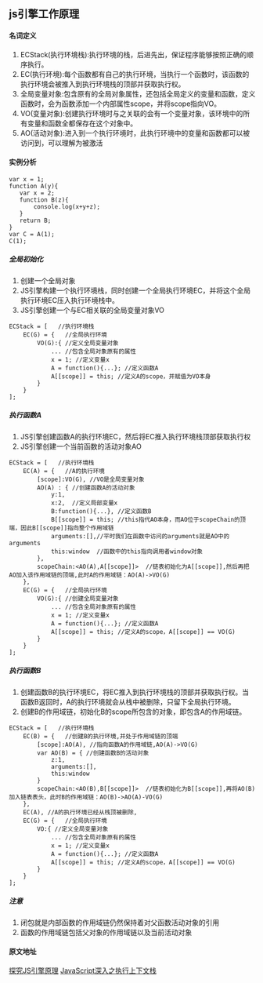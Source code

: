 ## js引擎工作原理
#### 名词定义
1. ECStack(执行环境栈):执行环境的栈，后进先出，保证程序能够按照正确的顺序执行。
2. EC(执行环境):每个函数都有自己的执行环境，当执行一个函数时，该函数的执行环境会被推入到执行环境栈的顶部并获取执行权。
3. 全局变量对象:包含原有的全局对象属性，还包括全局定义的变量和函数，定义函数时，会为函数添加一个内部属性scope，并将scope指向VO。
4. VO(变量对象):创建执行环境时与之关联的会有一个变量对象，该环境中的所有变量和函数全都保存在这个对象中。
5. AO(活动对象):进入到一个执行环境时，此执行环境中的变量和函数都可以被访问到，可以理解为被激活

#### 实例分析
```
var x = 1;
function A(y){
   var x = 2;
   function B(z){
       console.log(x+y+z);
   }
   return B;
}
var C = A(1);
C(1);
```

##### 全局初始化
1. 创建一个全局对象
2. JS引擎构建一个执行环境栈，同时创建一个全局执行环境EC，并将这个全局执行环境EC压入执行环境栈中。
3. JS引擎创建一个与EC相关联的全局变量对象VO
```
ECStack = [   //执行环境栈
    EC(G) = {   //全局执行环境
        VO(G):{ //定义全局变量对象
            ... //包含全局对象原有的属性
            x = 1; //定义变量x
            A = function(){...}; //定义函数A
            A[[scope]] = this; //定义A的scope，并赋值为VO本身
        }
    }
];
```

##### 执行函数A
1. JS引擎创建函数A的执行环境EC，然后将EC推入执行环境栈顶部获取执行权
2. JS引擎创建一个当前函数的活动对象AO
```
ECStack = [   //执行环境栈
    EC(A) = {   //A的执行环境
        [scope]:VO(G), //VO是全局变量对象
        AO(A) : { //创建函数A的活动对象
            y:1,
            x:2,  //定义局部变量x
            B:function(){...}, //定义函数B
            B[[scope]] = this; //this指代AO本身，而AO位于scopeChain的顶端，因此B[[scope]]指向整个作用域链
            arguments:[],//平时我们在函数中访问的arguments就是AO中的arguments
            this:window  //函数中的this指向调用者window对象
        },
        scopeChain:<AO(A),A[[scope]]>  //链表初始化为A[[scope]],然后再把AO加入该作用域链的顶端,此时A的作用域链：AO(A)->VO(G)
    },
    EC(G) = {   //全局执行环境
        VO(G):{ //创建全局变量对象
            ... //包含全局对象原有的属性
            x = 1; //定义变量x
            A = function(){...}; //定义函数A
            A[[scope]] = this; //定义A的scope，A[[scope]] == VO(G)
        }
    }
];
```

##### 执行函数B
1. 创建函数B的执行环境EC，将EC推入到执行环境栈的顶部并获取执行权。当函数B返回时，A的执行环境就会从栈中被删除，只留下全局执行环境。
2. 创建B的作用域链，初始化B的scope所包含的对象，即包含A的作用域链。
```
ECStack = [   //执行环境栈
    EC(B) = {   //创建B的执行环境,并处于作用域链的顶端
        [scope]:AO(A), //指向函数A的作用域链,AO(A)->VO(G)
        var AO(B) = { //创建函数B的活动对象
            z:1,
            arguments:[],
            this:window
        }
        scopeChain:<AO(B),B[[scope]]>  //链表初始化为B[[scope]],再将AO(B)加入链表表头，此时B的作用域链：AO(B)->AO(A)-VO(G)
    },
    EC(A), //A的执行环境已经从栈顶被删除,
    EC(G) = {   //全局执行环境
        VO:{ //定义全局变量对象
            ... //包含全局对象原有的属性
            x = 1; //定义变量x
            A = function(){...}; //定义函数A
            A[[scope]] = this; //定义A的scope，A[[scope]] == VO(G)
        }
    }
];
```

##### 注意
1. 闭包就是内部函数的作用域链仍然保持着对父函数活动对象的引用
2. 函数的作用域链包括父对象的作用域链以及当前活动对象

#### 原文地址
[探究JS引擎原理](http://www.cnblogs.com/onepixel/p/5090799.html)
[JavaScript深入之执行上下文栈](https://github.com/mqyqingfeng/Blog/issues/4)